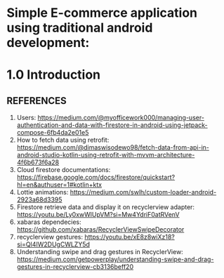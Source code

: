 # Simple E-commerce application using traditional android development:

# 1.0 Introduction

## REFERENCES

1. Users: https://medium.com/@myofficework000/managing-user-authentication-and-data-with-firestore-in-android-using-jetpack-compose-6fb4da2e01e5
2. How to fetch data using retrofit: https://medium.com/@dimaswisodewo98/fetch-data-from-api-in-android-studio-kotlin-using-retrofit-with-mvvm-architecture-4f6b673f6a28
3. Cloud firestore documentations: https://firebase.google.com/docs/firestore/quickstart?hl=en&authuser=1#kotlin+ktx
4. Lottie animations: https://medium.com/swlh/custom-loader-android-2923a68d3395
5. Firestore retrieve data and display it on recyclerview adapter: https://youtu.be/Ly0xwWlUpVM?si=Mw4YdriF0atRVenV
6. xabaras dependecies: https://github.com/xabaras/RecyclerViewSwipeDecorator
7. recyclerview gestures: https://youtu.be/xE8z8wiXz18?si=Ql4IW2DUgCWLZY5d
8. Understanding swipe and drag gestures in RecyclerView: https://medium.com/getpowerplay/understanding-swipe-and-drag-gestures-in-recyclerview-cb3136beff20
